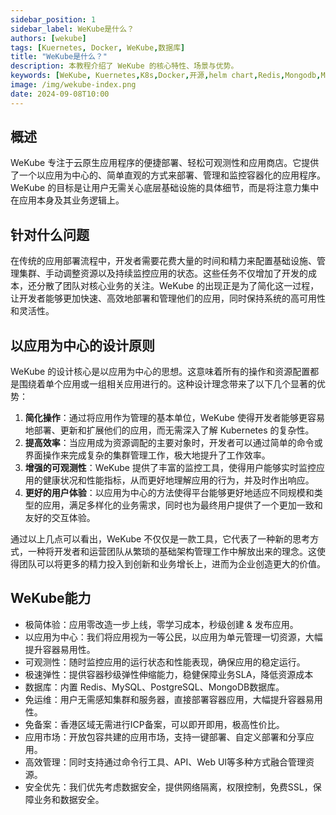 ```yaml
---
sidebar_position: 1
sidebar_label: WeKube是什么？
authors: [wekube]
tags: [Kuernetes, Docker, WeKube,数据库]
title: "WeKube是什么？"
description: 本教程介绍了 WeKube 的核心特性、场景与优势。
keywords: [WeKube, Kuernetes,K8s,Docker,开源,helm chart,Redis,Mongodb,MySQL,MongoDB,Helm Chart]
image: /img/wekube-index.png
date: 2024-09-08T10:00
---
```


## 概述

WeKube 专注于云原生应用程序的便捷部署、轻松可观测性和应用商店。它提供了一个以应用为中心的、简单直观的方式来部署、管理和监控容器化的应用程序。WeKube 的目标是让用户无需关心底层基础设施的具体细节，而是将注意力集中在应用本身及其业务逻辑上。

## 针对什么问题

在传统的应用部署流程中，开发者需要花费大量的时间和精力来配置基础设施、管理集群、手动调整资源以及持续监控应用的状态。这些任务不仅增加了开发的成本，还分散了团队对核心业务的关注。WeKube 的出现正是为了简化这一过程，让开发者能够更加快速、高效地部署和管理他们的应用，同时保持系统的高可用性和灵活性。

<!--truncate-->

## 以应用为中心的设计原则

WeKube 的设计核心是以应用为中心的思想。这意味着所有的操作和资源配置都是围绕着单个应用或一组相关应用进行的。这种设计理念带来了以下几个显著的优势：

1. **简化操作**：通过将应用作为管理的基本单位，WeKube 使得开发者能够更容易地部署、更新和扩展他们的应用，而无需深入了解 Kubernetes 的复杂性。
2. **提高效率**：当应用成为资源调配的主要对象时，开发者可以通过简单的命令或界面操作来完成复杂的集群管理工作，极大地提升了工作效率。
3. **增强的可观测性**：WeKube 提供了丰富的监控工具，使得用户能够实时监控应用的健康状况和性能指标，从而更好地理解应用的行为，并及时作出响应。
4. **更好的用户体验**：以应用为中心的方法使得平台能够更好地适应不同规模和类型的应用，满足多样化的业务需求，同时也为最终用户提供了一个更加一致和友好的交互体验。

通过以上几点可以看出，WeKube 不仅仅是一款工具，它代表了一种新的思考方式，一种将开发者和运营团队从繁琐的基础架构管理工作中解放出来的理念。这使得团队可以将更多的精力投入到创新和业务增长上，进而为企业创造更大的价值。



## WeKube能力

- 极简体验：应用零改造一步上线，零学习成本，秒级创建 & 发布应用。
- 以应用为中心：我们将应用视为一等公民，以应用为单元管理一切资源，大幅提升容器易用性。
- 可观测性：随时监控应用的运行状态和性能表现，确保应用的稳定运行。
- 极速弹性：提供容器秒级弹性伸缩能力，稳健保障业务SLA，降低资源成本
- 数据库：内置 Redis、MySQL、PostgreSQL、MongoDB数据库。
- 免运维：用户无需感知集群和服务器，直接部署容器应用，大幅提升容器易用性。
- 免备案：香港区域无需进行ICP备案，可以即开即用，极高性价比。
- 应用市场：开放包容共建的应用市场，支持一键部署、自定义部署和分享应用。
- 高效管理：同时支持通过命令行工具、API、Web UI等多种方式融合管理资源。
- 安全优先：我们优先考虑数据安全，提供网络隔离，权限控制，免费SSL，保障业务和数据安全。

